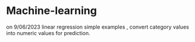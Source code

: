 # Machine-learning
on 9/06/2023 linear regression simple examples , convert category values into numeric values for prediction.
